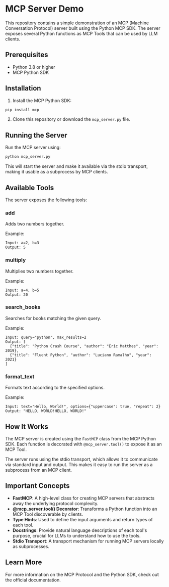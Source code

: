 # MCP Server Demo

This repository contains a simple demonstration of an MCP (Machine Conversation Protocol) server built using the Python MCP SDK. The server exposes several Python functions as MCP Tools that can be used by LLM clients.

## Prerequisites

- Python 3.8 or higher
- MCP Python SDK

## Installation

1. Install the MCP Python SDK:

```bash
pip install mcp
```

2. Clone this repository or download the `mcp_server.py` file.

## Running the Server

Run the MCP server using:

```bash
python mcp_server.py
```

This will start the server and make it available via the stdio transport, making it usable as a subprocess by MCP clients.

## Available Tools

The server exposes the following tools:

### add

Adds two numbers together.

Example:
```
Input: a=2, b=3
Output: 5
```

### multiply

Multiplies two numbers together.

Example:
```
Input: a=4, b=5
Output: 20
```

### search_books

Searches for books matching the given query.

Example:
```
Input: query="python", max_results=2
Output: [
  {"title": "Python Crash Course", "author": "Eric Matthes", "year": 2019},
  {"title": "Fluent Python", "author": "Luciano Ramalho", "year": 2021}
]
```

### format_text

Formats text according to the specified options.

Example:
```
Input: text="Hello, World!", options={"uppercase": true, "repeat": 2}
Output: "HELLO, WORLD!HELLO, WORLD!"
```

## How It Works

The MCP server is created using the `FastMCP` class from the MCP Python SDK. Each function is decorated with `@mcp_server.tool()` to expose it as an MCP Tool.

The server runs using the stdio transport, which allows it to communicate via standard input and output. This makes it easy to run the server as a subprocess from an MCP client.

## Important Concepts

- **FastMCP**: A high-level class for creating MCP servers that abstracts away the underlying protocol complexity.
- **@mcp_server.tool() Decorator**: Transforms a Python function into an MCP Tool discoverable by clients.
- **Type Hints**: Used to define the input arguments and return types of each tool.
- **Docstrings**: Provide natural language descriptions of each tool's purpose, crucial for LLMs to understand how to use the tools.
- **Stdio Transport**: A transport mechanism for running MCP servers locally as subprocesses.

## Learn More

For more information on the MCP Protocol and the Python SDK, check out the official documentation.